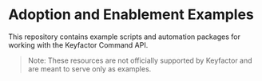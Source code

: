 # Adoption and Enablement Examples
This repository contains example scripts and automation packages for working with the Keyfactor Command API.

> Note: These resources are not officially supported by Keyfactor and are meant to serve only as examples. 